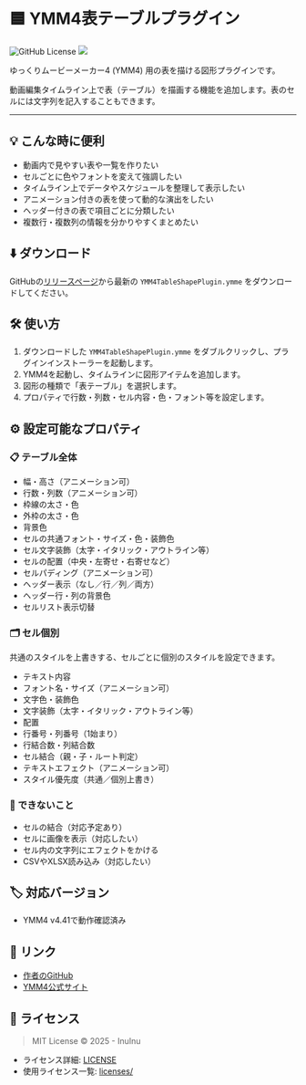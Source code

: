 # 🟦 YMM4表テーブルプラグイン

![GitHub License](https://img.shields.io/github/license/InuInu2022/YMM4TableShapePlugin) <img src="https://img.shields.io/badge/.NET-9.0+-4FC08D.svg?logo=dotnet&style=popout">

ゆっくりムービーメーカー4 (YMM4) 用の表を描ける図形プラグインです。

動画編集タイムライン上で表（テーブル）を描画する機能を追加します。表のセルには文字列を記入することもできます。

---

## 💡 こんな時に便利

- 動画内で見やすい表や一覧を作りたい
- セルごとに色やフォントを変えて強調したい
- タイムライン上でデータやスケジュールを整理して表示したい
- アニメーション付きの表を使って動的な演出をしたい
- ヘッダー付きの表で項目ごとに分類したい
- 複数行・複数列の情報を分かりやすくまとめたい

## ⬇️ ダウンロード

GitHubの[リリースページ](https://github.com/InuInu2022/YMM4TableShapePlugin/releases)から最新の `YMM4TableShapePlugin.ymme` をダウンロードしてください。

## 🛠️ 使い方

1. ダウンロードした `YMM4TableShapePlugin.ymme` をダブルクリックし、プラグインインストーラーを起動します。
2. YMM4を起動し、タイムラインに図形アイテムを追加します。
3. 図形の種類で「表テーブル」を選択します。
4. プロパティで行数・列数・セル内容・色・フォント等を設定します。

## ⚙️ 設定可能なプロパティ

### 📋 テーブル全体

- 幅・高さ（アニメーション可）
- 行数・列数（アニメーション可）
- 枠線の太さ・色
- 外枠の太さ・色
- 背景色
- セルの共通フォント・サイズ・色・装飾色
- セル文字装飾（太字・イタリック・アウトライン等）
- セルの配置（中央・左寄せ・右寄せなど）
- セルパディング（アニメーション可）
- ヘッダー表示（なし／行／列／両方）
- ヘッダー行・列の背景色
- セルリスト表示切替

### 🗂️ セル個別

共通のスタイルを上書きする、セルごとに個別のスタイルを設定できます。

- テキスト内容
- フォント名・サイズ（アニメーション可）
- 文字色・装飾色
- 文字装飾（太字・イタリック・アウトライン等）
- 配置
- 行番号・列番号（1始まり）
- 行結合数・列結合数
- セル結合（親・子・ルート判定）
- テキストエフェクト（アニメーション可）
- スタイル優先度（共通／個別上書き）

### 🚫 できないこと

- セルの結合（対応予定あり）
- セルに画像を表示（対応したい）
- セル内の文字列にエフェクトをかける
- CSVやXLSX読み込み（対応したい）

## 🏷️ 対応バージョン

- YMM4 v4.41で動作確認済み

## 🔗 リンク

- [作者のGitHub](https://github.com/InuInu2022)
- [YMM4公式サイト](https://manjubox.net/ymm4/)

## 📄 ライセンス

> MIT License © 2025 - InuInu

- ライセンス詳細: [LICENSE](./LICENSE)
- 使用ライセンス一覧: [licenses/](./licenses/)